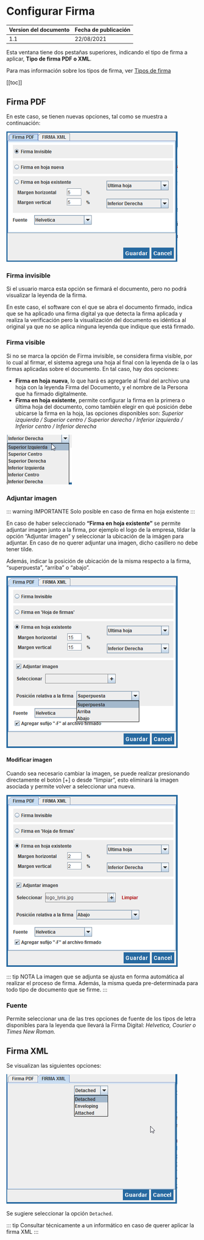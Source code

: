 # Configurar Firma

| Version del documento | Fecha de publicación |
| --- | --- |
| 1.1 | 22/08/2021 |

Esta ventana tiene dos pestañas superiores, indicando el tipo de firma a aplicar, **Tipo de firma PDF o XML**. 

Para mas información sobre los tipos de firma, ver [Tipos de firma](/firmador/tipos.md)


[[toc]]

## Firma PDF

En este caso, se tienen nuevas opciones, tal como se muestra a continuación:

<img src='/images/firmador/image21.png' />

### Firma invisible

Si el usuario marca esta opción se firmará el documento, pero no podrá visualizar la leyenda de la firma. 

En este caso, el software con el que se abra el documento firmado, indica que se ha aplicado una firma digital ya que detecta la firma aplicada y realiza la verificación pero la visualización del documento es idéntica al original ya que no se aplica ninguna leyenda que indique que está firmado.

### Firma visible

Si no se marca la opción de Firma invisible, se considera firma visible, por lo cual al firmar, el sistema agrega una hoja al final con la leyenda de la o las firmas aplicadas sobre el documento. En tal caso, hay dos opciones:

  * **Firma en hoja nueva**, lo que hará es agregarle al final del archivo una hoja con la leyenda Firma del Documento, y el nombre de la Persona  que ha firmado digitalmente.
  * **Firma en hoja existente**, permite configurar la firma en la primera o última hoja del documento, como también elegir en qué posición debe  ubicarse la firma en la hoja, las opciones disponibles son: *Superior izquierda / Superior centro / Superior derecha / Inferior izquierda / Inferior centro / Inferior derecha*

<img src='/images/firmador/image27.png' />

### Adjuntar imagen

::: warning IMPORTANTE
Solo posible en caso de firma en hoja existente
:::

En caso de haber seleccionado **“Firma en hoja existente”** se permite adjuntar imagen junto a la firma, por ejemplo el logo de la empresa, tildar la opción “Adjuntar imagen” y seleccionar la ubicación de la imágen para adjuntar. En caso de no querer adjuntar una imagen, dicho casillero no debe tener tilde.

Además, indicar la posición de ubicación de la misma respecto a la firma, “superpuesta”, “arriba” o “abajo”.

<img src='/images/firmador/image17.png' />

#### Modificar imagen

Cuando sea necesario cambiar la imagen, se puede realizar presionando directamente el botón [+] o desde  “limpiar”, esto  eliminará la imagen asociada y permite volver a seleccionar una nueva.

<img src='/images/firmador/image23.png' />

::: tip NOTA
La imagen que se adjunta se ajusta en forma automática al realizar el proceso de firma. Además, la misma queda pre-determinada para todo tipo de documento que se firme.
:::

### Fuente

Permite seleccionar una de las tres opciones de fuente de los tipos de letra disponibles para la leyenda que llevará la Firma Digital: *Helvetica, Courier o Times New Roman.*

## Firma XML

Se visualizan las siguientes opciones:

<img src='/images/firmador/image18.png' />

Se sugiere seleccionar la opción `Detached`. 

::: tip
Consultar técnicamente a un informático en caso de querer aplicar la firma XML
:::
